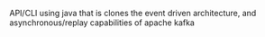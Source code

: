 API/CLI using java that is clones the event driven architecture, and asynchronous/replay capabilities of apache kafka
